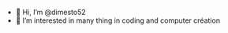- 👋 Hi, I’m @dimesto52
- 👀 I’m interested in many thing in coding and computer création

<!---
dimesto52/dimesto52 is a ✨ special ✨ repository because its `README.md` (this file) appears on your GitHub profile.
You can click the Preview link to take a look at your changes.
--->
